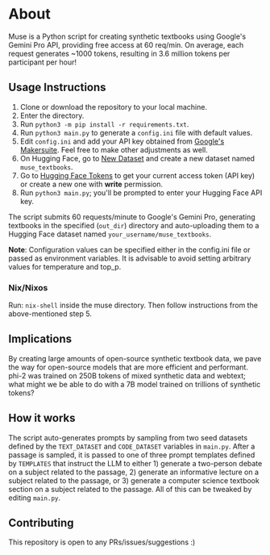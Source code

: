 # About

Muse is a Python script for creating synthetic textbooks using Google's Gemini Pro API, providing free access at 60 req/min. On average, each request generates ~1000 tokens, resulting in 3.6 million tokens per participant per hour!

## Usage Instructions

1. Clone or download the repository to your local machine.
2. Enter the directory.
3. Run `python3 -m pip install -r requirements.txt`.
4. Run `python3 main.py` to generate a `config.ini` file with default values.
5. Edit `config.ini` and add your API key obtained from [Google's Makersuite](https://makersuite.google.com/app/apikey). Feel free to make other adjustments as well.
6. On Hugging Face, go to [New Dataset](https://huggingface.co/new-dataset) and create a new dataset named `muse_textbooks`.
7. Go to [Hugging Face Tokens](https://huggingface.co/settings/tokens) to get your current access token (API key) or create a new one with **write** permission.
8. Run `python3 main.py`; you'll be prompted to enter your Hugging Face API key.

The script submits 60 requests/minute to Google's Gemini Pro, generating textbooks in the specified (`out_dir`) directory and auto-uploading them to a Hugging Face dataset named `your_username/muse_textbooks`.

**Note**: Configuration values can be specified either in the config.ini file or passed as environment variables. It is advisable to avoid setting arbitrary values for temperature and top_p.

### Nix/Nixos

Run: `nix-shell` inside the muse directory. Then follow instructions from the above-mentioned step 5.

## Implications

By creating large amounts of open-source synthetic textbook data, we pave the way for open-source models that are more efficient and performant. phi-2 was trained on 250B tokens of mixed synthetic data and webtext; what might we be able to do with a 7B model trained on trillions of synthetic tokens?

## How it works

The script auto-generates prompts by sampling from two seed datasets defined by the `TEXT_DATASET` and `CODE_DATASET` variables in `main.py`. After a passage is sampled, it is passed to one of three prompt templates defined by `TEMPLATES` that instruct the LLM to either 1) generate a two-person debate on a subject related to the passage, 2) generate an informative lecture on a subject related to the passage, or 3) generate a computer science textbook section on a subject related to the passage. All of this can be tweaked by editing `main.py`.

## Contributing

This repository is open to any PRs/issues/suggestions :)
